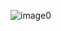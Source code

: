 ![image0](https://user-images.githubusercontent.com/75648553/119442227-41574f00-bcdc-11eb-86f2-20ea5e202603.png)
